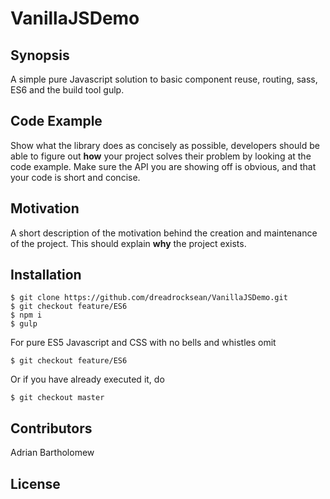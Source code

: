 # VanillaJSDemo

## Synopsis

A simple pure Javascript solution to basic component reuse, routing, sass, ES6 and the build tool gulp.

## Code Example

Show what the library does as concisely as possible, developers should be able to figure out **how** your project solves their problem by looking at the code example. Make sure the API you are showing off is obvious, and that your code is short and concise.

## Motivation

A short description of the motivation behind the creation and maintenance of the project. This should explain **why** the project exists.

## Installation

```
$ git clone https://github.com/dreadrocksean/VanillaJSDemo.git
$ git checkout feature/ES6
$ npm i
$ gulp
```

For pure ES5 Javascript and CSS with no bells and whistles omit
```
$ git checkout feature/ES6
```
Or if you have already executed it, do
```
$ git checkout master
```


## Contributors

Adrian Bartholomew

## License